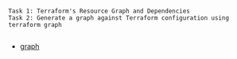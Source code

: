 
```

Task 1: Terraform's Resource Graph and Dependencies
Task 2: Generate a graph against Terraform configuration using terraform graph


```

- [graph](https://github.com/btkrausen/hashicorp/blob/master/terraform/Hands-On%20Labs/Section%2009%20-%20Read%20Generate%20and%20Modify%20Configuration/10%20-%20Terraform_Graph.md)


